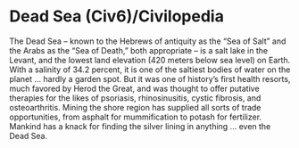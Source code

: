 # Dead Sea (Civ6)/Civilopedia

The Dead Sea – known to the Hebrews of antiquity as the “Sea of Salt” and the Arabs as the “Sea of Death,” both appropriate – is a salt lake in the Levant, and the lowest land elevation (420 meters below sea level) on Earth. With a salinity of 34.2 percent, it is one of the saltiest bodies of water on the planet ... hardly a garden spot. But it was one of history’s first health resorts, much favored by Herod the Great, and was thought to offer putative therapies for the likes of psoriasis, rhinosinusitis, cystic fibrosis, and osteoarthritis. Mining the shore region has supplied all sorts of trade opportunities, from asphalt for mummification to potash for fertilizer. Mankind has a knack for finding the silver lining in anything ... even the Dead Sea.